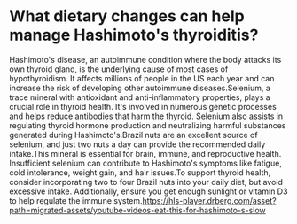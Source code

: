 # What dietary changes can help manage Hashimoto's thyroiditis?

Hashimoto's disease, an autoimmune condition where the body attacks its own thyroid gland, is the underlying cause of most cases of hypothyroidism. It affects millions of people in the US each year and can increase the risk of developing other autoimmune diseases.Selenium, a trace mineral with antioxidant and anti-inflammatory properties, plays a crucial role in thyroid health. It's involved in numerous genetic processes and helps reduce antibodies that harm the thyroid. Selenium also assists in regulating thyroid hormone production and neutralizing harmful substances generated during Hashimoto's.Brazil nuts are an excellent source of selenium, and just two nuts a day can provide the recommended daily intake.This mineral is essential for brain, immune, and reproductive health. Insufficient selenium can contribute to Hashimoto's symptoms like fatigue, cold intolerance, weight gain, and hair issues.To support thyroid health, consider incorporating two to four Brazil nuts into your daily diet, but avoid excessive intake. Additionally, ensure you get enough sunlight or vitamin D3 to help regulate the immune system.https://hls-player.drberg.com/asset?path=migrated-assets/youtube-videos-eat-this-for-hashimoto-s-slow